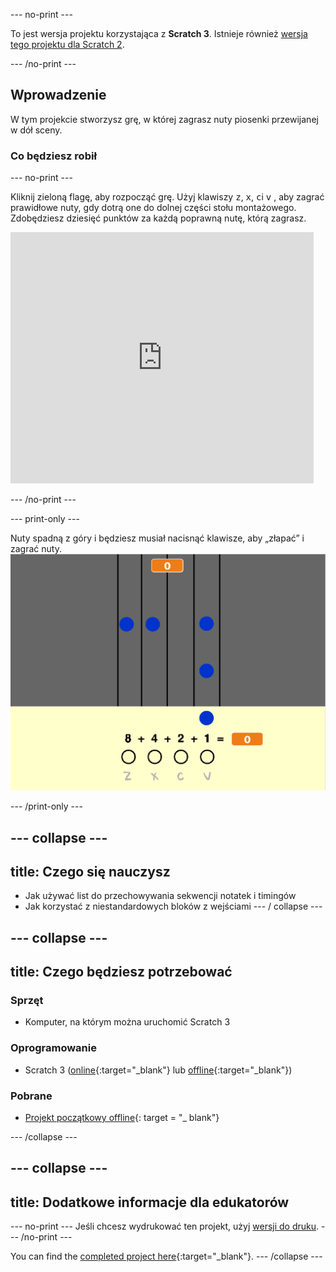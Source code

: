 \--- no-print \---

To jest wersja projektu korzystająca z **Scratch 3**. Istnieje również [wersja tego projektu dla Scratch 2](https://projects.raspberrypi.org/en/projects/binary-hero-scratch2).

\--- /no-print \---

## Wprowadzenie

W tym projekcie stworzysz grę, w której zagrasz nuty piosenki przewijanej w dół sceny.

### Co będziesz robił

\--- no-print \---

Kliknij zieloną flagę, aby rozpocząć grę. Użyj klawiszy <kbd>z</kbd>, <kbd>x</kbd>, <kbd>c</kbd>i <kbd>v</kbd> , aby zagrać prawidłowe nuty, gdy dotrą one do dolnej części stołu montażowego. Zdobędziesz dziesięć punktów za każdą poprawną nutę, którą zagrasz.

<div class="scratch-preview">
  <iframe allowtransparency="true" width="485" height="402" src="https://scratch.mit.edu/projects/embed/259028053/?autostart=false" frameborder="0" scrolling="no"></iframe>
</div>

\--- /no-print \---

\--- print-only \---

Nuty spadną z góry i będziesz musiał nacisnąć klawisze, aby „złapać” i zagrać nuty. ![prezentacja](images/showcase.png)

\--- /print-only \---

## \--- collapse \---

## title: Czego się nauczysz

+ Jak używać list do przechowywania sekwencji notatek i timingów
+ Jak korzystać z niestandardowych bloków z wejściami \--- / collapse \---

## \--- collapse \---

## title: Czego będziesz potrzebować

### Sprzęt

+ Komputer, na którym można uruchomić Scratch 3

### Oprogramowanie

+ Scratch 3 ([online](http://rpf.io/scratchon){:target="_blank"} lub [offline](http://rpf.io/scratchoff){:target="_blank"})

### Pobrane

+ [Projekt początkowy offline](http://rpf.io/p/en/binary-hero-go){: target = "_ blank"}

\--- /collapse \---

## \--- collapse \---

## title: Dodatkowe informacje dla edukatorów

\--- no-print \--- Jeśli chcesz wydrukować ten projekt, użyj [wersji do druku](https://projects.raspberrypi.org/en/projects/binary-hero/print). \--- /no-print \---

You can find the [completed project here](http://rpf.io/p/en/binary-hero-get){:target="_blank"}. \--- /collapse \---